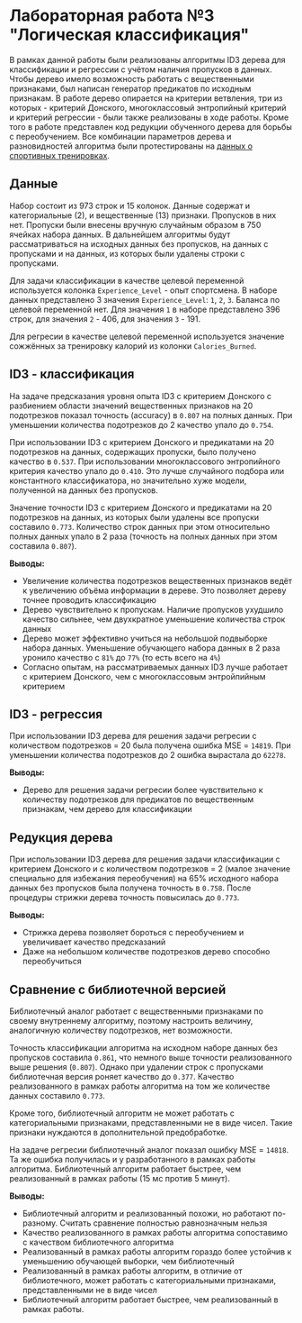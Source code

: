 # Лабораторная работа №3 "Логическая классификация"

В рамках данной работы были реализованы алгоритмы ID3 дерева для классификации и регрессии с учётом наличия пропусков в данных. Чтобы дерево имело возможность работать с вещественными признаками, был написан генератор предикатов по исходным признакам. В работе дерево опирается на критерии ветвления, три из которых - критерий Донского, многоклассовый энтропийный критерий и критерий регрессии - были также реализованы в ходе работы. Кроме того в работе представлен код редукции обученного дерева для борьбы с переобучением.
Все комбинации параметров дерева и разновидностей алгоритма были протестированы на [данных о спортивных тренировках](https://www.kaggle.com/datasets/valakhorasani/gym-members-exercise-dataset).

## Данные

Набор состоит из 973 строк и 15 колонок. Данные содержат и категориальные (2), и вещественные (13) признаки. Пропусков в них нет. Пропуски были внесены вручную случайным образом в 750 ячейках набора данных. В дальнейшем алгоритмы будут рассматриваться на исходных данных без пропусков, на данных с пропусками и на данных, из которых были удалены строки с пропусками.

Для задачи классификации в качестве целевой переменной используется колонка `Experience_Level` - опыт спортсмена. В наборе данных представлено 3 значения `Experience_Level`: `1`, `2`, `3`. Баланса по целевой переменной нет. Для значения `1` в наборе представлено 396 строк, для значения `2` - 406, для значения `3` - 191.

Для регресии в качестве целевой переменной используется значение сожжённых за тренировку калорий из колонки `Calories_Burned`.

## ID3 - классификация

На задаче предсказания уровня опыта ID3 с критерием Донского с разбиением области значений вещественных признаков на 20 подотрезков показал точность (accuracy) в `0.807` на полных данных. При уменьшении количества подотрезков до 2 качество упало до `0.754`.

При использовании ID3 с критерием Донского и предикатами на 20 подотрезков на данных, содержащих пропуски, было получено качество в `0.537`. При использовании многоклассового энтропийного критерия качество упало до `0.410`. Это лучше случайного подбора или константного классификатора, но значительно хуже модели, полученной на данных без пропусков.

Значение точности ID3 с критерием Донского и предикатами на 20 подотрезков на данных, из которых были удалены все пропуски составило `0.773`. Количество строк данных при этом относительно полных данных упало в 2 раза (точность на полных данных при этом составила `0.807`).

**Выводы:**
- Увеличение количества подотрезков вещественных признаков ведёт к увеличению объёма информации в дереве. Это позволяет дереву точнее проводить классификацию
- Дерево чувствительно к пропускам. Наличие пропусков ухудшило качество сильнее, чем двухкратное уменьшение количества строк данных
- Дерево может эффективно учиться на небольшой подвыборке набора данных. Уменьшение обучающего набора данных в 2 раза уронило качество с `81%` до `77%` (то есть всего на `4%`)
- Согласно опытам, на рассматриваемых данных ID3 лучше работает с критерием Донского, чем с многоклассовым энтройпийным критерием

## ID3 - регрессия

При использовании ID3 дерева для решения задачи регресии с количеством подотрезков = 20 была получена ошибка MSE = `14819`. При уменьшении количества подотрезков до 2 ошибка вырастала до `62278`.

**Выводы:**
- Дерево для решения задачи регресии более чувствительно к количеству подотрезков для предикатов по вещественным признакам, чем дерево для классификации

## Редукция дерева

При использовании ID3 дерева для решения задачи классификации с критерием Донского и с количеством подотрезков = 2 (малое значение специально для избежания переобучения) на 65% исходного набора данных без пропусков была получена точность в `0.758`. После процедуры стрижки дерева точность повысилась до `0.773`.

**Выводы:**
- Стрижка дерева позволяет бороться с переобучением и увеличивает качество предсказаний
- Даже на небольшом количестве подотрезков дерево способно переобучиться

## Сравнение с библиотечной версией

Библиотечный аналог работает с вещественными признаками по своему внутреннему алгоритму, поэтому настроить величину, аналогичную количеству подотрезков, нет возможности.

Точность классификации алгоритма на исходном наборе данных без пропусков составила `0.861`, что немного выше точности реализованного выше решения (`0.807`). Однако при удалении строк с пропусками библиотечная версия роняет качество до `0.377`. Качество реализованного в рамках работы алгоритма на том же количестве данных составило `0.773`.

Кроме того, библиотечный алгоритм не может работать с категориальными признаками, представленными не в виде чисел. Такие признаки нуждаются в дополнительной предобработке.

На задаче регресии библиотечный аналог показал ошибку MSE = `14818`. Та же ошибка получилась и у разработанного в рамках работы алгоритма.
Библиотечный алгоритм работает быстрее, чем реализованный в рамках работы (15 мс против 5 минут).

**Выводы:**
- Библиотечный алгоритм и реализованный похожи, но работают по-разному. Считать сравнение полностью равнозначным нельзя
- Качество реализованного в рамках работы алгоритма сопоставимо с качеством библиотечного алгоритма
- Реализованный в рамках работы алгоритм гораздо более устойчив к уменьшению обучающей выборки, чем библиотечный
- Реализованный в рамках работы алгоритм, в отличие от библиотечного, может работать с категориальными признаками, представленными не в виде чисел
- Библиотечный алгоритм работает быстрее, чем реализованный в рамках работы.

